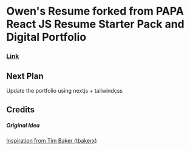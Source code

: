 # Owen's Resume forked from PAPA React JS Resume Starter Pack and Digital Portfolio

### <a href="https://determined-hugle-ce52de.netlify.app/">Link</a>

## Next Plan
Update the portfolio using nextjs + tailwindcss

## Credits

##### Original Idea

<a href="https://github.com/tbakerx/react-resume-template/blob/master/README.md">Inspiration from Tim Baker (tbakerx)</a>
